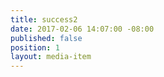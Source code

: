```yaml
---
title: success2
date: 2017-02-06 14:07:00 -08:00
published: false
position: 1
layout: media-item
---
```


